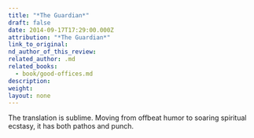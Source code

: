 ```yaml
---
title: "*The Guardian*"
draft: false
date: 2014-09-17T17:29:00.000Z
attribution: "*The Guardian*"
link_to_original:
nd_author_of_this_review:
related_author: .md
related_books:
  - book/good-offices.md
description:
weight:
layout: none
---
```

The translation is sublime. Moving from offbeat humor to soaring spiritual ecstasy, it has both pathos and punch.

